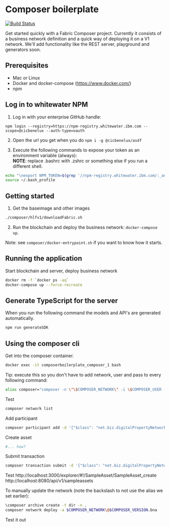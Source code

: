 # Composer boilerplate  
[![Build Status](https://travis.ibm.com/CICBlockchain/composer-boilerplate.svg?token=YkWWPxQZ9L5fZzx9KKEr&branch=master)](https://travis.ibm.com/CICBlockchain/composer-boilerplate)  

Get started quickly with a Fabric Composer project. Currently it consists of a business network definition and a 
quick way of deploying it on a V1 network. We'll add functionality like the REST server, playground and generators soon. 

## Prerequisites
- Mac or Linux  
- Docker and docker-compose (https://www.docker.com/)  
- npm  

## Log in to whitewater NPM
1. Log in with your enterprise GitHub handle:
```console
npm login --registry=https://npm-registry.whitewater.ibm.com --scope=@cicbenelux --auth-type=oauth
```
2. Open the url you get when you do `npm i -g @cicbenelux/asdf`

3. Execute the following commands to expose your token as an environment variable (always):  
**NOTE**: replace .bashrc with .zshrc or something else if you run a different shell.  
```bash
echo "\nexport NPM_TOKEN=$(grep '//npm-registry.whitewater.ibm.com/:_authToken=' ~/.npmrc | cut -c47-)" >> ~/.bashrc
source ~/.bash_profile
```

## Getting started  
1. Get the baseimage and other images
```bash
./composer/hlfv1/downloadFabric.sh
```
2. Run the blockchain and deploy the business network: `docker-compose up`.  
  
Note: see `composer/docker-entrypoint.sh` if you want to know how it starts.

## Running the application
Start blockchain and server, deploy business network  
```bash
docker rm -f `docker ps -aq`
docker-compose up --force-recreate
```

## Generate TypeScript for the server  
When you run the following command the models and API's are generated automatically.
```bash
npm run generateSDK
```


## Using the composer cli
Get into the composer container.
```bash
docker exec -it composerboilerplate_composer_1 bash
```
Tip: execute this so you don't have to add network, user and pass to every following command:  
```bash
alias composer="composer -n \"\$COMPOSER_NETWORK\" -i \$COMPOSER_USER -s \$COMPOSER_PASSWORD"
```

Test
```bash
composer network list
```

Add participant  
```bash
composer participant add -d '{"$class": "net.biz.digitalPropertyNetwork.Person", "personId": "personId:42", "firstName": "Douglas","lastName": "Adams"}'
```

Create asset  
```bash
#... how?
```

Submit transaction  
```bash
composer transaction submit -d '{"$class": "net.biz.digitalPropertyNetwork.RegisterPropertyForSale","seller":"personId:42", "title": "titleId:0892"}'
```

Test
http://localhost:3000/explorer/#!/SampleAsset/SampleAsset_create  
http://localhost:8080/api/v1/sampleassets  

To manually update the network (note the backslash to not use the alias we set earlier):
```bash
\composer archive create -t dir -n .
composer network deploy -a $COMPOSER_NETWORK\@$COMPOSER_VERSION.bna
```

Test it out 